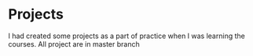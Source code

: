 # Projects
I had created some projects as a part of practice when I was learning the courses.
All project are in master branch
